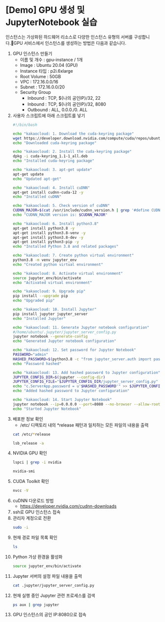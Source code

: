 # [Demo] GPU 생성 및 JupyterNotebook 실습

인스턴스는 가상화된 하드웨어 리소스로 다양한 인스턴스 유형의 서버를 구성합니다.GPU 서비스에서 인스턴스를 생성하는 방법은 다음과 같습니다.

1. GPU 인스턴스 만들기
    - 이름 및 개수 : gpu-instance / 1개
    - Image : Ubuntu 20.04 (GPU)
    - Instance 타입 : p2i.6xlarge
    - Root Volume : 50GB
    - VPC : 172.16.0.0/16
    - Subnet : 172.16.0.0/20
    - Security Group
        - Inbound : TCP, ${나의 공인IP}/32, 22
        - Inbound : TCP, ${나의 공인IP}/32, 8080
        - Outbound : ALL, 0.0.0./0. ALL
2. 사용자 스크립트에 아래 스크립트를 넣기
    ```bash
    #!/bin/bash

    echo "kakaocloud: 1. Download the cuda-keyring package"
    wget https://developer.download.nvidia.com/compute/cuda/repos/ubuntu2204/x86_64/cuda-keyring_1.1-1_all.deb
    echo "Downloaded cuda-keyring package"
    
    echo "kakaocloud: 2. Install the cuda-keyring package"
    dpkg -i cuda-keyring_1.1-1_all.deb
    echo "Installed cuda-keyring package"
    
    echo "kakaocloud: 3. apt-get update"
    apt-get update
    echo "Updated apt-get"
    
    echo "kakaocloud: 4. Install cuDNN"
    apt-get install cudnn-cuda-12 -y
    echo "Installed cuDNN"
    
    echo "kakaocloud: 5. Check version of cuDNN"
    CUDNN_MAJOR=$(cat /usr/include/cudnn_version.h | grep '#define CUDNN_MAJOR' | awk '{print $3}')
    echo "CUDNN_MAJOR version is: $CUDNN_MAJOR"
    
    echo "kakaocloud: 6. Install python3.8"
    apt-get install python3.8 -y
    apt-get install python3.8-venv -y
    apt-get install python3.8-dev -y
    apt-get install python3-pip -y
    echo "Installed Python 3.8 and related packages"
    
    echo "kakaocloud: 7. Create python virtual environment"
    python3.8 -m venv jupyter_env
    echo "Created python virtual environment"
    
    echo "kakaocloud: 8. Activate virtual environment"
    source jupyter_env/bin/activate
    echo "Activated virtual environment"
    
    echo "kakaocloud: 9. Upgrade pip"
    pip install --upgrade pip
    echo "Upgraded pip"
    
    echo "kakaocloud: 10. Install Jupyter"
    pip install jupyter jupyter_server
    echo "Installed Jupyter"
    
    echo "kakaocloud: 11. Generate Jupyter notebook configuration"
    #/home/ubuntu/.jupyter/jupyter_server_config.py
    jupyter notebook --generate-config
    echo "Generated Jupyter notebook configuration"
    
    echo "kakaocloud: 12. Set password for Jupyter Notebook"
    PASSWORD="admin"
    HASHED_PASSWORD=$(python3.8 -c "from jupyter_server.auth import passwd; print(passwd('$PASSWORD'))")
    echo "Password hashed"
    
    echo "kakaocloud: 13. Add hashed password to Jupyter configuration"
    JUPYTER_CONFIG_DIR=$(jupyter --config-dir)
    JUPYTER_CONFIG_FILE="$JUPYTER_CONFIG_DIR/jupyter_server_config.py"
    echo "c.ServerApp.password = u'$HASHED_PASSWORD'" >> $JUPYTER_CONFIG_FILE
    echo "Added hashed password to Jupyter configuration"
    
    echo "kakaocloud: 14. Start Jupyter Notebook"
    jupyter notebook --ip=0.0.0.0 --port=8080 --no-browser --allow-root &
    echo "Started Jupyter Notebook"
    ```
3. 배포판 정보 확인
    - /etc/ 디렉토리 내의 *release 패턴과 일치하는 모든 파일의 내용을 출력
    ```bash
    cat /etc/*release
    ```
    ```bash
    lsb_release -a
    ```
4. NVIDIA GPU 확인
    ```bash
    lspci | grep -i nvidia
    ```
    ```bash
    nvidia-smi
    ```
6. CUDA Toolkit 확인
    ```bash
    nvcc -V
    ```
7. cuDNN 다운로드 방법
   - https://developer.nvidia.com/cudnn-downloads
8. ssh로 GPU 인스턴스 접속
9. 관리자 계정으로 전환
    ```bash
    sudo -i
    ```
10. 현재 경로 파일 목록 확인
    ```bash
    ls
    ```
11. Python 가상 환경을 활성화
    ```bash
    source jupyter_env/bin/activate
    ```
12. Jupyter 서버의 설정 파일 내용을 출력
    ```bash
    cat .jupyter/jupyter_server_config.py
    ```
13. 현재 실행 중인 Jupyter 관련 프로세스를 검색
    ```bash
    ps aux | grep jupyter
    ```
14. GPU 인스턴스의 공인 IP:8080으로 접속
